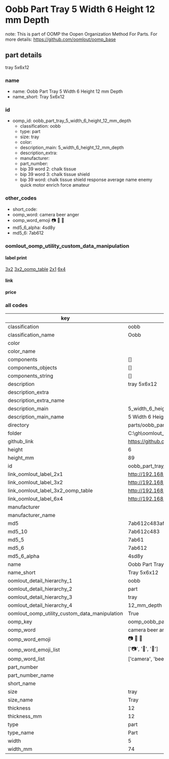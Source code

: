 # Oobb Part Tray 5 Width 6 Height 12 mm Depth  

note: This is part of OOMP the Oopen Organization Method For Parts. For more details: https://github.com/oomlout/oomp_base

##  part details
  



tray 5x6x12



### name
* name: Oobb Part Tray 5 Width 6 Height 12 mm Depth
* name_short: Tray 5x6x12 
### id
* oomp_id: oobb_part_tray_5_width_6_height_12_mm_depth
  * classification: oobb
  * type: part
  * size: tray
  * color: 
  * description_main: 5_width_6_height_12_mm_depth
  * description_extra: 
  * manufacturer: 
  * part_number: 
  * bip 39 word 2: chalk tissue
  * bip 39 word 3: chalk tissue shield
  * bip 39 word: chalk tissue shield response average name enemy quick motor enrich force amateur

### other_codes
* short_code: 
* oomp_word: camera beer anger
* oomp_word_emoji :camera: :beer: :anger:
* md5_6_alpha: 4sd8y
* md5_6: 7ab612






### oomlout_oomp_utility_custom_data_manipulation
#### label print
[3x2](http://192.168.1.245:1112/?label=oomp%204sd8y)
[3x2_oomp_table](http://192.168.1.108:1112/?label=oomp%204sd8y)
[2x1](http://192.168.1.242:1112/?label=oomp%204sd8y)
[6x4](http://192.168.1.55:1112/?label=oomp%204sd8y)    

#### link

                              

#### price







### all codes 
| key | value |  
| --- | --- |  
| classification | oobb |  
| classification_name | Oobb |  
| color |  |  
| color_name |  |  
| components | [] |  
| components_objects | [] |  
| components_string | [] |  
| description | tray 5x6x12 |  
| description_extra |  |  
| description_extra_name |  |  
| description_main | 5_width_6_height_12_mm_depth |  
| description_main_name | 5 Width 6 Height 12 mm Depth |  
| directory | parts/oobb_part_tray_5_width_6_height_12_mm_depth |  
| folder | C:\gh\oomlout_oobb_version_4_generated_parts\parts\oobb_part_tray_5_width_6_height_12_mm_depth |  
| github_link | https://github.com/oomlout/oomlout_oomp_part_src/tree/main/parts/oobb_part_tray_5_width_6_height_12_mm_depth |  
| height | 6 |  
| height_mm | 89 |  
| id | oobb_part_tray_5_width_6_height_12_mm_depth |  
| link_oomlout_label_2x1 | http://192.168.1.242:1112/?label=oomp%204sd8y |  
| link_oomlout_label_3x2 | http://192.168.1.245:1112/?label=oomp%204sd8y |  
| link_oomlout_label_3x2_oomp_table | http://192.168.1.108:1112/?label=oomp%204sd8y |  
| link_oomlout_label_6x4 | http://192.168.1.55:1112/?label=oomp%204sd8y |  
| manufacturer |  |  
| manufacturer_name |  |  
| md5 | 7ab612c483afa93e4b07eb7b8b78b12f |  
| md5_10 | 7ab612c483 |  
| md5_5 | 7ab61 |  
| md5_6 | 7ab612 |  
| md5_6_alpha | 4sd8y |  
| name | Oobb Part Tray 5 Width 6 Height 12 mm Depth |  
| name_short | Tray 5x6x12  |  
| oomlout_detail_hierarchy_1 | oobb |  
| oomlout_detail_hierarchy_2 | part |  
| oomlout_detail_hierarchy_3 | tray |  
| oomlout_detail_hierarchy_4 | 12_mm_depth |  
| oomlout_oomp_utility_custom_data_manipulation | True |  
| oomp_key | oomp_oobb_part_tray_5_width_6_height_12_mm_depth |  
| oomp_word | camera beer anger |  
| oomp_word_emoji | :camera: :beer: :anger: |  
| oomp_word_emoji_list | [':camera:', ':beer:', ':anger:'] |  
| oomp_word_list | ['camera', 'beer', 'anger'] |  
| part_number |  |  
| part_number_name |  |  
| short_name |  |  
| size | tray |  
| size_name | Tray |  
| thickness | 12 |  
| thickness_mm | 12 |  
| type | part |  
| type_name | Part |  
| width | 5 |  
| width_mm | 74 |  

